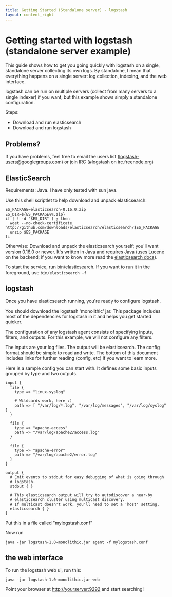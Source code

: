 ```yaml
---
title: Getting Started (Standalone server) - logstash
layout: content_right
---
```

# Getting started with logstash (standalone server example)

This guide shows how to get you going quickly with logstash on a single,
standalone server collecting its own logs. By standalone, I mean that
everything happens on a single server: log collection, indexing, and the web
interface.

logstash can be run on multiple servers (collect from many servers to a single
indexer) if you want, but this example shows simply a standalone configuration.

Steps:

* Download and run elasticsearch
* Download and run logstash

## Problems?

If you have problems, feel free to email the users list
(logstash-users@googlegroups.com) or join IRC (#logstash on irc.freenode.org)

## ElasticSearch

Requirements: Java. I have only tested with sun java.

Use this shell scriptlet to help download and unpack elasticsearch:

    ES_PACKAGE=elasticsearch-0.16.0.zip
    ES_DIR=${ES_PACKAGE%%.zip}
    if [ ! -d "$ES_DIR" ] ; then
      wget --no-check-certificate http://github.com/downloads/elasticsearch/elasticsearch/$ES_PACKAGE
      unzip $ES_PACKAGE
    fi

Otherwise: Download and unpack the elasticsearch yourself; you'll want version
0.16.0 or newer. It's written in Java and requires Java (uses Lucene on the
backend; if you want to know more read the <a href="http://elasticsearch.org">elasticsearch docs</a>).

To start the service, run bin/elasticsearch. If you want to run it in the
foreground, use `bin/elasticsearch -f`

## logstash

Once you have elasticsearch running, you're ready to configure logstash.

You should download the logstash 'monolithic' jar. This package includes most
of the dependencies for logstash in it and helps you get started quicker.

The configuration of any logstash agent consists of specifying inputs, filters,
and outputs. For this example, we will not configure any filters.

The inputs are your log files. The output will be elasticsearch. The config
format should be simple to read and write. The bottom of this document includes
links for further reading (config, etc) if you want to learn more.

Here is a sample config you can start with. It defines some basic inputs
grouped by type and two outputs.

    input {
      file {
        type => "linux-syslog"

        # Wildcards work, here :)
        path => [ "/var/log/*.log", "/var/log/messages", "/var/log/syslog" ]
      }

      file {
        type => "apache-access"
        path => "/var/log/apache2/access.log"
      }

      file {
        type => "apache-error"
        path => "/var/log/apache2/error.log"
      }
    }

    output {
      # Emit events to stdout for easy debugging of what is going through
      # logstash.
      stdout { }

      # This elasticsearch output will try to autodiscover a near-by
      # elasticsearch cluster using multicast discovery.
      # If multicast doesn't work, you'll need to set a 'host' setting.
      elasticsearch { }
    }

Put this in a file called "mylogstash.conf"

Now run 

    java -jar logstash-1.0-monolithic.jar agent -f mylogstash.conf

## the web interface

To run the logstash web ui, run this:

    java -jar logstash-1.0-monolithic.jar web

Point your browser at <http://yourserver:9292> and start searching!

